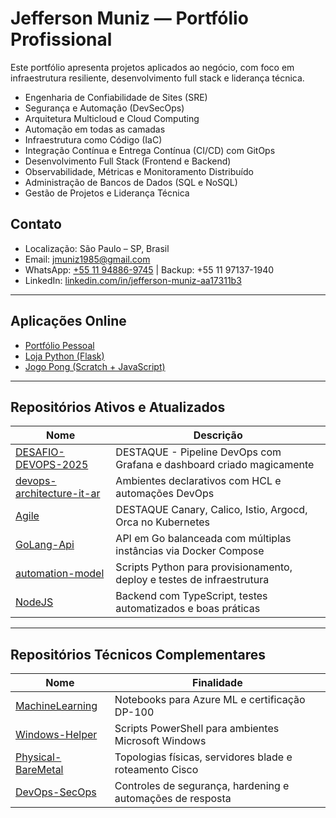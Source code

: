 # Jefferson Muniz — Portfólio Profissional

Este portfólio apresenta projetos aplicados ao negócio, com foco em infraestrutura resiliente, desenvolvimento full stack e liderança técnica.

- Engenharia de Confiabilidade de Sites (SRE)  
- Segurança e Automação (DevSecOps)  
- Arquitetura Multicloud e Cloud Computing  
- Automação em todas as camadas
- Infraestrutura como Código (IaC)  
- Integração Contínua e Entrega Contínua (CI/CD) com GitOps  
- Desenvolvimento Full Stack (Frontend e Backend)  
- Observabilidade, Métricas e Monitoramento Distribuído  
- Administração de Bancos de Dados (SQL e NoSQL)  
- Gestão de Projetos e Liderança Técnica

## Contato

- Localização: São Paulo – SP, Brasil  
- Email: [jmuniz1985@gmail.com](mailto:jmuniz1985@gmail.com)  
- WhatsApp: [+55 11 94886-9745](https://wa.me/5511948869745) | Backup: +55 11 97137-1940  
- LinkedIn: [linkedin.com/in/jefferson-muniz-aa17311b3](https://www.linkedin.com/in/jefferson-muniz-aa17311b3/)  

---

## Aplicações Online

- [Portfólio Pessoal](https://jm-portifolio.onrender.com/)  
- [Loja Python (Flask)](https://loja-py.onrender.com/)  
- [Jogo Pong (Scratch + JavaScript)](https://scratch.mit.edu/projects/858449903/)  

---

## Repositórios Ativos e Atualizados

| Nome | Descrição |
|------|-----------|
| [DESAFIO-DEVOPS-2025](https://github.com/JeffMuniz/DESAFIO-DEVOPS-2025) | DESTAQUE - Pipeline DevOps com Grafana e dashboard criado magicamente |
| [devops-architecture-it-ar](https://github.com/JeffMuniz/devops-architecture-it-ar) | Ambientes declarativos com HCL e automações DevOps |
| [Agile](https://github.com/JeffMuniz/Agile) | DESTAQUE Canary, Calico, Istio, Argocd, Orca no Kubernetes |
| [GoLang-Api](https://github.com/JeffMuniz/GoLang-Api) | API em Go balanceada com múltiplas instâncias via Docker Compose |
| [automation-model](https://github.com/JeffMuniz/automation-model) | Scripts Python para provisionamento, deploy e testes de infraestrutura |
| [NodeJS](https://github.com/JeffMuniz/NodeJS) | Backend com TypeScript, testes automatizados e boas práticas |

---

## Repositórios Técnicos Complementares

| Nome | Finalidade |
|------|------------|
| [MachineLearning](https://github.com/JeffMuniz/MachineLearning) | Notebooks para Azure ML e certificação DP-100 |
| [Windows-Helper](https://github.com/JeffMuniz/Windows-Helper) | Scripts PowerShell para ambientes Microsoft Windows |
| [Physical-BareMetal](https://github.com/JeffMuniz/Physical-BareMetal) | Topologias físicas, servidores blade e roteamento Cisco |
| [DevOps-SecOps](https://github.com/JeffMuniz/DevOps-SecOps) | Controles de segurança, hardening e automações de resposta |
